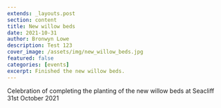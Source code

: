 ```yaml
---
extends: _layouts.post
section: content
title: New willow beds
date: 2021-10-31
author: Bronwyn Lowe
description: Test 123 
cover_image: /assets/img/new_willow_beds.jpg
featured: false
categories: [events]
excerpt: Finished the new willow beds.
---
```


Celebration of completing the planting of the new willow beds at Seacliff 31st October 2021